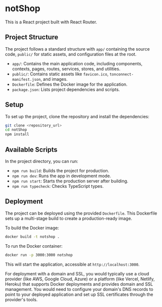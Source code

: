 # notShop

This is a React project built with React Router.

## Project Structure

The project follows a standard structure with `app/` containing the source code, `public/` for static assets, and configuration files at the root.

- `app/`: Contains the main application code, including components, contexts, pages, routes, services, stores, and utilities.
- `public/`: Contains static assets like `favicon.ico`, `tonconnect-manifest.json`, and images.
- `Dockerfile`: Defines the Docker image for the application.
- `package.json`: Lists project dependencies and scripts.

## Setup

To set up the project, clone the repository and install the dependencies:

```bash
git clone <repository_url>
cd notShop
npm install
```

## Available Scripts

In the project directory, you can run:

- `npm run build`: Builds the project for production.
- `npm run dev`: Runs the app in development mode.
- `npm run start`: Starts the production server after building.
- `npm run typecheck`: Checks TypeScript types.

## Deployment

The project can be deployed using the provided `Dockerfile`. This Dockerfile sets up a multi-stage build to create a production-ready image.

To build the Docker image:

```bash
docker build -t notshop .
```

To run the Docker container:

```bash
docker run -p 3000:3000 notshop
```

This will start the application, accessible at `http://localhost:3000`.

For deployment with a domain and SSL, you would typically use a cloud provider (like AWS, Google Cloud, Azure) or a platform (like Vercel, Netlify, Heroku) that supports Docker deployments and provides domain and SSL management. You would need to configure your domain's DNS records to point to your deployed application and set up SSL certificates through the provider's tools.
